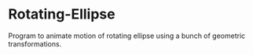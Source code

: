 # Rotating-Ellipse

Program to animate motion of rotating ellipse using a bunch of geometric transformations.
